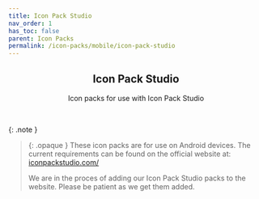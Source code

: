 ```yaml
---
title: Icon Pack Studio
nav_order: 1
has_toc: false
parent: Icon Packs
permalink: /icon-packs/mobile/icon-pack-studio
---
```


<div class="card">
    <div class="container">
        <h2 class="text-small" style="text-align:center">Icon Pack Studio</h2>
        <p class="text-small" style="text-align:center">Icon packs for use with Icon Pack Studio</p>
    </div>
</div>
<br />

{: .note }
> {: .opaque }
> These icon packs are for use on Android devices. The current requirements can be found on the official website at: <a href="https://www.iconpackstudio.com/" target="_blank">iconpackstudio.com/</a>
>
> We are in the proces of adding our Icon Pack Studio packs to the website. Please be patient as we get them added.

